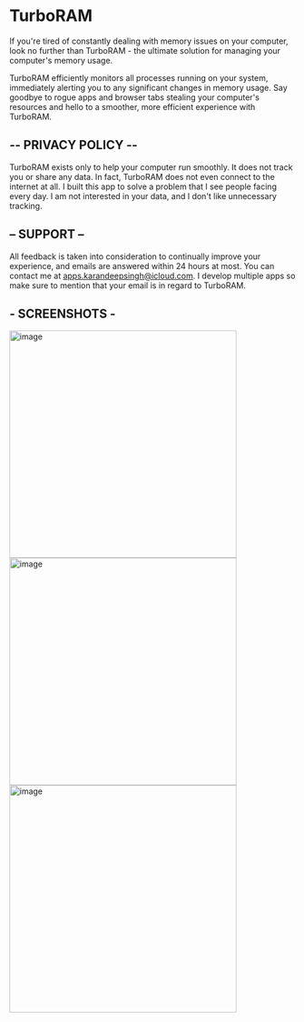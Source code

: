 # TurboRAM

If you're tired of constantly dealing with memory issues on your computer, look no further than TurboRAM - the ultimate solution for managing your computer's memory usage.

TurboRAM efficiently monitors all processes running on your system, immediately alerting you to any significant changes in memory usage. Say goodbye to rogue apps and browser tabs stealing your computer's resources and hello to a smoother, more efficient experience with TurboRAM.

## -- PRIVACY POLICY --
TurboRAM exists only to help your computer run smoothly. It does not track you or share any data. In fact, TurboRAM does not even connect to the internet at all. I built this app to solve a problem that I see people facing every day. I am not interested in your data, and I don't like unnecessary tracking.

## – SUPPORT –
All feedback is taken into consideration to continually improve your experience, and emails are answered within 24 hours at most. You can contact me at apps.karandeepsingh@icloud.com. I develop multiple apps so make sure to mention that your email is in regard to TurboRAM.

## - SCREENSHOTS -
<img width="400" alt="image" src="https://user-images.githubusercontent.com/46585033/221367168-5c02336c-8aed-430f-9765-2804aa536e67.png">
<img width="400" alt="image" src="https://user-images.githubusercontent.com/46585033/221367223-45d4f3a6-863c-4884-89ee-2c9577be5b44.png">
<img width="400" alt="image" src="https://user-images.githubusercontent.com/46585033/221367242-27db3253-4234-4b69-b877-b5724ee62c0b.png">
